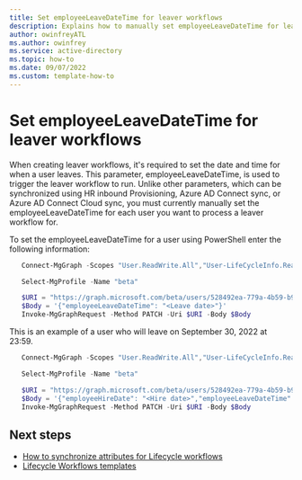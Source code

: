 ```yaml
---
title: Set employeeLeaveDateTime for leaver workflows
description: Explains how to manually set employeeLeaveDateTime for leaver workflows using PowerShell. 
author: owinfreyATL
ms.author: owinfrey
ms.service: active-directory
ms.topic: how-to 
ms.date: 09/07/2022
ms.custom: template-how-to 
---
```




# Set employeeLeaveDateTime for leaver workflows

When creating leaver workflows, it's required to set the date and time for when a user leaves. This parameter, employeeLeaveDateTime, is used to trigger the leaver workflow to run. Unlike other parameters, which can be synchronized using HR inbound Provisioning, Azure AD Connect sync, or Azure AD Connect Cloud sync, you must currently manually set the employeeLeaveDateTime for each user you want to process a leaver workflow for.

To set the employeeLeaveDateTime for a user using PowerShell enter the following information:

 ```powershell
    Connect-MgGraph -Scopes "User.ReadWrite.All","User-LifeCycleInfo.ReadWrite.All"

    Select-MgProfile -Name "beta"

    $URI = "https://graph.microsoft.com/beta/users/528492ea-779a-4b59-b9a3-b3773ef6da6d"
    $Body = '{"employeeLeaveDateTime": "<Leave date>"}'
    Invoke-MgGraphRequest -Method PATCH -Uri $URI -Body $Body
 ```

This is an example of a user who will leave on September 30, 2022 at 23:59.

 ```powershell
    Connect-MgGraph -Scopes "User.ReadWrite.All","User-LifeCycleInfo.ReadWrite.All"

    Select-MgProfile -Name "beta"

    $URI = "https://graph.microsoft.com/beta/users/528492ea-779a-4b59-b9a3-b3773ef6da6d"
    $Body = '{"employeeHireDate": "<Hire date>","employeeLeaveDateTime": "2022-09-30T23:59:59Z"}'
    Invoke-MgGraphRequest -Method PATCH -Uri $URI -Body $Body
``` 


## Next steps

- [How to synchronize attributes for Lifecycle workflows](how-to-lifecycle-workflow-sync-attributes.md)
- [Lifecycle Workflows templates](lifecycle-workflow-templates.md)
